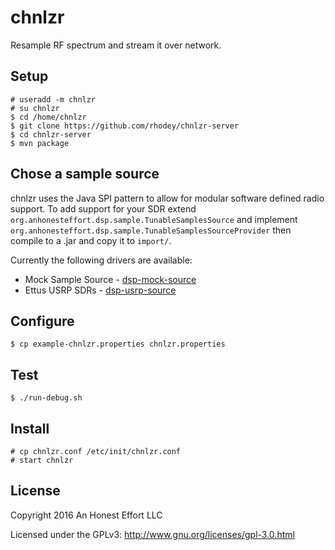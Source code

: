 # chnlzr

Resample RF spectrum and stream it over network.

## Setup
```
# useradd -m chnlzr
# su chnlzr
$ cd /home/chnlzr
$ git clone https://github.com/rhodey/chnlzr-server
$ cd chnlzr-server
$ mvn package
```

## Chose a sample source
chnlzr uses the Java SPI pattern to allow for modular software defined
radio support. To add support for your SDR extend `org.anhonesteffort.dsp.sample.TunableSamplesSource`
and implement `org.anhonesteffort.dsp.sample.TunableSamplesSourceProvider`
then compile to a .jar and copy it to `import/`.

Currently the following drivers are available:
  + Mock Sample Source - [dsp-mock-source](https://github.com/rhodey/dsp-mock-source)
  + Ettus USRP SDRs - [dsp-usrp-source](https://github.com/rhodey/dsp-usrp-source)

## Configure
```
$ cp example-chnlzr.properties chnlzr.properties
```

## Test
```
$ ./run-debug.sh
```

## Install
```
# cp chnlzr.conf /etc/init/chnlzr.conf
# start chnlzr
```

## License

Copyright 2016 An Honest Effort LLC

Licensed under the GPLv3: http://www.gnu.org/licenses/gpl-3.0.html
